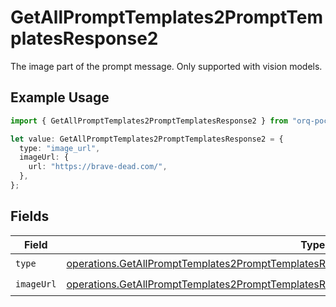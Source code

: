 # GetAllPromptTemplates2PromptTemplatesResponse2

The image part of the prompt message. Only supported with vision models.

## Example Usage

```typescript
import { GetAllPromptTemplates2PromptTemplatesResponse2 } from "orq-poc-typescript-multi-env-version/models/operations";

let value: GetAllPromptTemplates2PromptTemplatesResponse2 = {
  type: "image_url",
  imageUrl: {
    url: "https://brave-dead.com/",
  },
};
```

## Fields

| Field                                                                                                                                                                                                    | Type                                                                                                                                                                                                     | Required                                                                                                                                                                                                 | Description                                                                                                                                                                                              |
| -------------------------------------------------------------------------------------------------------------------------------------------------------------------------------------------------------- | -------------------------------------------------------------------------------------------------------------------------------------------------------------------------------------------------------- | -------------------------------------------------------------------------------------------------------------------------------------------------------------------------------------------------------- | -------------------------------------------------------------------------------------------------------------------------------------------------------------------------------------------------------- |
| `type`                                                                                                                                                                                                   | [operations.GetAllPromptTemplates2PromptTemplatesResponse200ApplicationJSONResponseBodyType](../../models/operations/getallprompttemplates2prompttemplatesresponse200applicationjsonresponsebodytype.md) | :heavy_check_mark:                                                                                                                                                                                       | N/A                                                                                                                                                                                                      |
| `imageUrl`                                                                                                                                                                                               | [operations.GetAllPromptTemplates2PromptTemplatesResponseImageUrl](../../models/operations/getallprompttemplates2prompttemplatesresponseimageurl.md)                                                     | :heavy_check_mark:                                                                                                                                                                                       | N/A                                                                                                                                                                                                      |